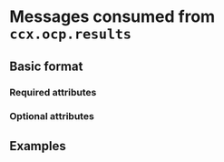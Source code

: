 # Messages consumed from `ccx.ocp.results`

## Basic format

### Required attributes

### Optional attributes

## Examples
